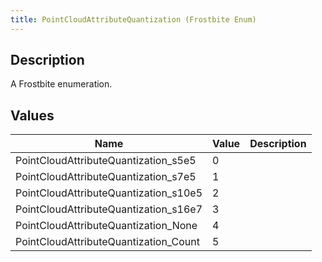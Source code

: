 ```yaml
---
title: PointCloudAttributeQuantization (Frostbite Enum)
---
```

## Description

A Frostbite enumeration.

## Values

| Name                                   | Value | Description |
| -------------------------------------- | ----- | ----------- |
| PointCloudAttributeQuantization\_s5e5  | 0     |             |
| PointCloudAttributeQuantization\_s7e5  | 1     |             |
| PointCloudAttributeQuantization\_s10e5 | 2     |             |
| PointCloudAttributeQuantization\_s16e7 | 3     |             |
| PointCloudAttributeQuantization\_None  | 4     |             |
| PointCloudAttributeQuantization\_Count | 5     |             |
